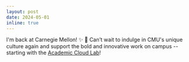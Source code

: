 ```yaml
---
layout: post
date: 2024-05-01
inline: true
---
```


I'm back at Carnegie Mellon! :sparkles: :sparkling_heart: Can’t wait to indulge in CMU's unique culture again and support the bold and innovative work on campus -- starting with the [Academic Cloud Lab](https://cloudlab.cmu.edu/)!  

